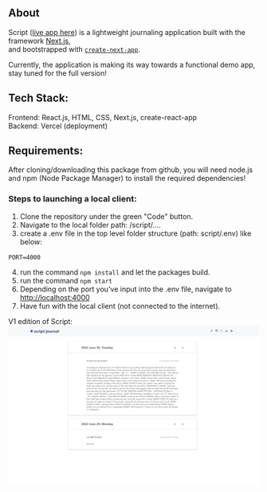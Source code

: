 ## About
Script ([live app here](https://script-vert.vercel.app/)) is a lightweight journaling application built with the framework [Next.js](https://nextjs.org/),\
and bootstrapped with [`create-next-app`](https://github.com/vercel/next.js/tree/canary/packages/create-next-app).

Currently, the application is making its way towards a functional demo app, stay tuned for the full version!

## Tech Stack:
Frontend: React.js, HTML, CSS, Next.js, create-react-app\
Backend: Vercel (deployment)

## Requirements:
After cloning/downloading this package from github, you will need node.js and npm (Node Package Manager) to install the required dependencies!

### Steps to launching a local client:


1. Clone the repository under the green "Code" button.
2. Navigate to the local folder path: /script/.... 
3. create a .env file in the top level folder structure (path: script/.env) like below:
```
PORT=4000
```
4. run the command `npm install` and let the packages build.
5. run the command `npm start`
6. Depending on the port you've input into the .env file, navigate to [http://localhost:4000](http://localhost:4000) 
7. Have fun with the local client (not connected to the internet).

V1 edition of Script: 
<img src="./Script_v1_demo_image.png"
     alt="demo png"
 />
